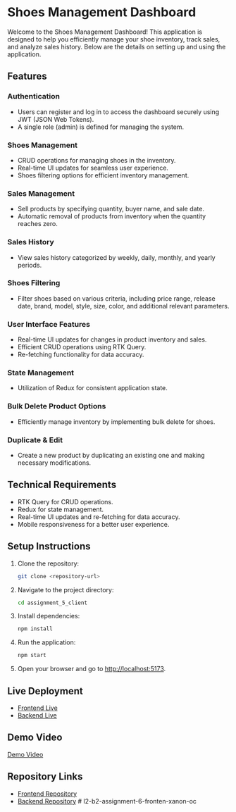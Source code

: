 # Shoes Management Dashboard

Welcome to the Shoes Management Dashboard! This application is designed to help you efficiently manage your shoe inventory, track sales, and analyze sales history. Below are the details on setting up and using the application.

## Features

### Authentication

- Users can register and log in to access the dashboard securely using JWT (JSON Web Tokens).
- A single role (admin) is defined for managing the system.

### Shoes Management

- CRUD operations for managing shoes in the inventory.
- Real-time UI updates for seamless user experience.
- Shoes filtering options for efficient inventory management.

### Sales Management

- Sell products by specifying quantity, buyer name, and sale date.
- Automatic removal of products from inventory when the quantity reaches zero.

### Sales History

- View sales history categorized by weekly, daily, monthly, and yearly periods.

### Shoes Filtering

- Filter shoes based on various criteria, including price range, release date, brand, model, style, size, color, and additional relevant parameters.

### User Interface Features

- Real-time UI updates for changes in product inventory and sales.
- Efficient CRUD operations using RTK Query.
- Re-fetching functionality for data accuracy.

### State Management

- Utilization of Redux for consistent application state.

### Bulk Delete Product Options

- Efficiently manage inventory by implementing bulk delete for shoes.

### Duplicate & Edit

- Create a new product by duplicating an existing one and making necessary modifications.

## Technical Requirements

- RTK Query for CRUD operations.
- Redux for state management.
- Real-time UI updates and re-fetching for data accuracy.
- Mobile responsiveness for a better user experience.

## Setup Instructions

1. Clone the repository:

   ```bash
   git clone <repository-url>
   ```

2. Navigate to the project directory:

   ```bash
   cd assignment_5_client
   ```

3. Install dependencies:

   ```bash
   npm install
   ```

4. Run the application:

   ```bash
   npm start
   ```

5. Open your browser and go to [http://localhost:5173](http://localhost:5173).

## Live Deployment

- [Frontend Live](https://showa-client.vercel.app/)
- [Backend Live](https://showa-inventory-management-app.vercel.app/)

## Demo Video

[Demo Video](https://drive.google.com/file/d/1hUgJz1Ju-fCBqZE9f5P8cOBqbf1qBLeF/view?usp=sharing)

## Repository Links

- [Frontend Repository](https://github.com/Porgramming-Hero-web-course/l2b2-full-stack-a5-client-side-xanon-oc)
- [Backend Repository](https://github.com/Porgramming-Hero-web-course/l2b2-full-stack-a5-server-side-xanon-oc)
#   l 2 - b 2 - a s s i g n m e n t - 6 - f r o n t e n - x a n o n - o c  
 
